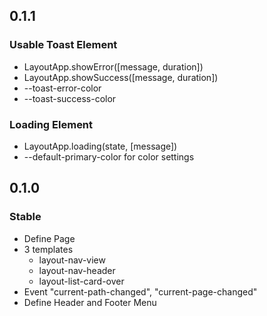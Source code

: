 ## 0.1.1

### Usable Toast Element
* LayoutApp.showError([message, duration])
* LayoutApp.showSuccess([message, duration])
* --toast-error-color
* --toast-success-color

### Loading Element
* LayoutApp.loading(state, [message])
* --default-primary-color for color settings


## 0.1.0

### Stable
* Define Page
* 3 templates
    * layout-nav-view
    * layout-nav-header
    * layout-list-card-over
* Event "current-path-changed", "current-page-changed"
* Define Header and Footer Menu